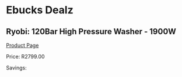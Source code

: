 
# Ebucks Dealz
## Ryobi: 120Bar High Pressure Washer - 1900W
[Product Page](https://www.ebucks.com/web/shop/productSelected.do?prodId=335448853&catId=363410833)

Price: R2799.00

Savings: 


	